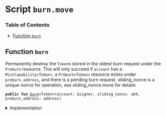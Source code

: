 
<a name="SCRIPT"></a>

# Script `burn.move`

### Table of Contents

-  [Function `burn`](#SCRIPT_burn)



<a name="SCRIPT_burn"></a>

## Function `burn`

Permanently destroy the
<code>Token</code>s stored in the oldest burn request under the
<code>Preburn</code> resource.
This will only succeed if
<code>account</code> has a
<code>MintCapability&lt;Token&gt;</code>, a
<code>Preburn&lt;Token&gt;</code> resource
exists under
<code>preburn_address</code>, and there is a pending burn request.
sliding_nonce is a unique nonce for operation, see sliding_nonce.move for details


<pre><code><b>public</b> <b>fun</b> <a href="#SCRIPT_burn">burn</a>&lt;Token&gt;(account: &signer, sliding_nonce: u64, preburn_address: address)
</code></pre>



<details>
<summary>Implementation</summary>


<pre><code><b>fun</b> <a href="#SCRIPT_burn">burn</a>&lt;Token&gt;(account: &signer, sliding_nonce: u64, preburn_address: address) {
    <a href="../../modules/doc/SlidingNonce.md#0x1_SlidingNonce_record_nonce_or_abort">SlidingNonce::record_nonce_or_abort</a>(account, sliding_nonce);
    <a href="../../modules/doc/Libra.md#0x1_Libra_burn">Libra::burn</a>&lt;Token&gt;(account, preburn_address)
}
</code></pre>



</details>
